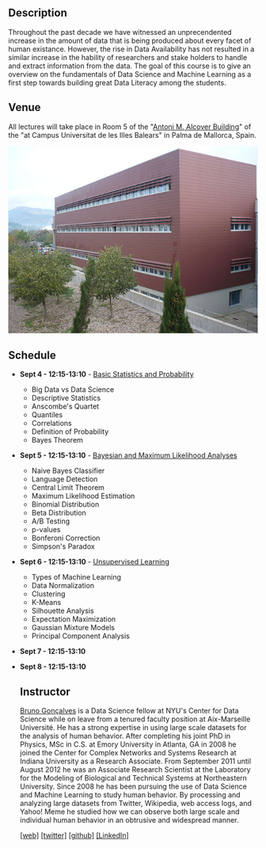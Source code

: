 ## Description

Throughout the past decade we have witnessed an unprecendented increase in the amount of data that is being produced about every facet of human existance. However, the rise in Data Availability has not resulted in a similar increase in the hability of researchers and stake holders to handle and extract information from the data. The goal of this course is to give an overview on the fundamentals of Data Science and Machine Learning as a first step towards building great Data Literacy among the students.

## Venue

All lectures will take place in Room 5 of the "[Antoni M. Alcover Building](https://www.google.com/maps/place/Edifici+Antoni+Maria+Alcover+i+Sureda/@39.6360153,2.6451621,17z/data=!4m12!1m6!3m5!1s0x1297ed3dbe69d47f:0xbdf564112871a3a!2sUniversity+of+the+Balearic+Islands!8m2!3d39.6360112!4d2.6473508!3m4!1s0x0:0xfcb2d7556b777d41!8m2!3d39.637769!4d2.6475857)" of the "at Campus Universitat de les Illes Balears" in Palma de Mallorca, Spain. 

<div style="text-align:center"><img src ="IFISC.JPG" /></div>

## Schedule

- **Sept 4 - 12:15-13:10** - [Basic Statistics and Probability](lecture1)
  * Big Data vs Data Science
  * Descriptive Statistics
  * Anscombe's Quartet
  * Quantiles
  * Correlations
  * Definition of Probability
  * Bayes Theorem

- **Sept 5 - 12:15-13:10** - [Bayesian and Maximum Likelihood Analyses](lecture2)
  * Naive Bayes Classifier
  * Language Detection
  * Central Limit Theorem
  * Maximum Likelihood Estimation
  * Binomial Distribution
  * Beta Distribution
  * A/B Testing
  * p-values
  * Bonferoni Correction
  * Simpson's Paradox

- **Sept 6 - 12:15-13:10** - [Unsupervised Learning](lecture3)
  * Types of Machine Learning
  * Data Normalization
  * Clustering
  * K-Means
  * Silhouette Analysis
  * Expectation Maximization
  * Gaussian Mixture Models
  * Principal Component Analysis

- **Sept 7 - 12:15-13:10** 

- **Sept 8 - 12:15-13:10** 

  ## Instructor

  [Bruno Gonçalves](http://www.bgoncalves.com) is a Data Science fellow at NYU's Center for Data Science while on leave from a tenured faculty position at Aix-Marseille Université. He has a strong expertise in using large scale datasets for the analysis of human behavior. After completing his joint PhD in Physics, MSc in C.S. at Emory University in Atlanta, GA in 2008 he joined the Center for Complex Networks and Systems Research at Indiana University as a Research Associate. From September 2011 until August 2012 he was an Associate Research Scientist at the Laboratory for the Modeling of Biological and Technical Systems at Northeastern University. Since 2008 he has been pursuing the use of Data Science and Machine Learning to study human behavior. By processing and analyzing large datasets from Twitter, Wikipedia, web access logs, and Yahoo! Meme he studied how we can observe both large scale and individual human behavior in an obtrusive and widespread manner.

  [[web]](http://www.bgoncalves.com) [[twitter]](https://twitter.com/bgoncalves) [[github]](http://github.com/bmtgoncalves/) [[LinkedIn]](https://www.linkedin.com/in/bmtgoncalves/)

